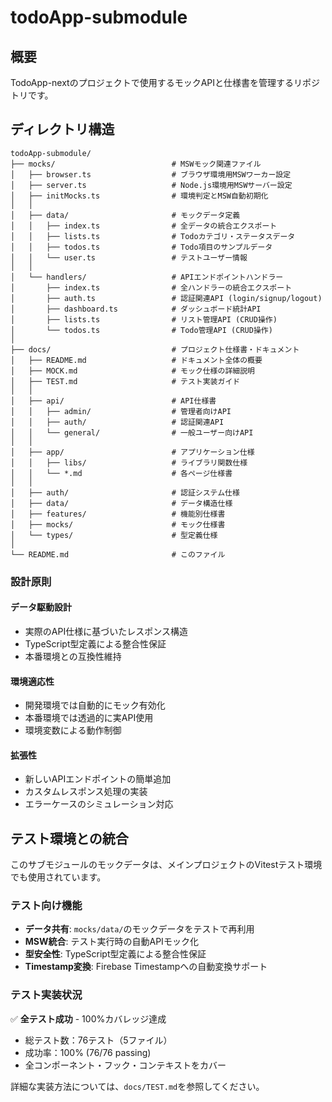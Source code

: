 # todoApp-submodule

## 概要

TodoApp-nextのプロジェクトで使用するモックAPIと仕様書を管理するリポジトリです。

## ディレクトリ構造

```
todoApp-submodule/
├── mocks/                          # MSWモック関連ファイル
│   ├── browser.ts                  # ブラウザ環境用MSWワーカー設定
│   ├── server.ts                   # Node.js環境用MSWサーバー設定
│   ├── initMocks.ts                # 環境判定とMSW自動初期化
│   │
│   ├── data/                       # モックデータ定義
│   │   ├── index.ts                # 全データの統合エクスポート
│   │   ├── lists.ts                # Todoカテゴリ・ステータスデータ
│   │   ├── todos.ts                # Todo項目のサンプルデータ
│   │   └── user.ts                 # テストユーザー情報
│   │
│   └── handlers/                   # APIエンドポイントハンドラー
│       ├── index.ts                # 全ハンドラーの統合エクスポート
│       ├── auth.ts                 # 認証関連API (login/signup/logout)
│       ├── dashboard.ts            # ダッシュボード統計API
│       ├── lists.ts                # リスト管理API (CRUD操作)
│       └── todos.ts                # Todo管理API (CRUD操作)
│
├── docs/                           # プロジェクト仕様書・ドキュメント
│   ├── README.md                   # ドキュメント全体の概要
│   ├── MOCK.md                     # モック仕様の詳細説明
│   ├── TEST.md                     # テスト実装ガイド
│   │
│   ├── api/                        # API仕様書
│   │   ├── admin/                  # 管理者向けAPI
│   │   ├── auth/                   # 認証関連API
│   │   └── general/                # 一般ユーザー向けAPI
│   │
│   ├── app/                        # アプリケーション仕様
│   │   ├── libs/                   # ライブラリ関数仕様
│   │   └── *.md                    # 各ページ仕様書
│   │
│   ├── auth/                       # 認証システム仕様
│   ├── data/                       # データ構造仕様
│   ├── features/                   # 機能別仕様書
│   ├── mocks/                      # モック仕様書
│   └── types/                      # 型定義仕様
│
└── README.md                       # このファイル
```

### 設計原則

#### データ駆動設計

- 実際のAPI仕様に基づいたレスポンス構造
- TypeScript型定義による整合性保証
- 本番環境との互換性維持

#### 環境適応性

- 開発環境では自動的にモック有効化
- 本番環境では透過的に実API使用
- 環境変数による動作制御

#### 拡張性

- 新しいAPIエンドポイントの簡単追加
- カスタムレスポンス処理の実装
- エラーケースのシミュレーション対応

## テスト環境との統合

このサブモジュールのモックデータは、メインプロジェクトのVitestテスト環境でも使用されています。

### テスト向け機能

- **データ共有**: `mocks/data/`のモックデータをテストで再利用
- **MSW統合**: テスト実行時の自動APIモック化
- **型安全性**: TypeScript型定義による整合性保証
- **Timestamp変換**: Firebase Timestampへの自動変換サポート

### テスト実装状況

✅ **全テスト成功** - 100%カバレッジ達成
- 総テスト数：76テスト（5ファイル）
- 成功率：100% (76/76 passing)
- 全コンポーネント・フック・コンテキストをカバー

詳細な実装方法については、`docs/TEST.md`を参照してください。
